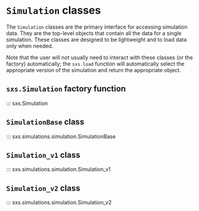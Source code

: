 # `Simulation` classes

The `Simulation` classes are the primary interface for accessing
simulation data.  They are the top-level objects that contain all the
data for a single simulation.  These classes are designed to be
lightweight and to load data only when needed.

Note that the user will not usually need to interact with these
classes (or the factory) automatically; the `sxs.load` function will
automatically select the appropriate version of the simulation and
return the appropriate object.

## `sxs.Simulation` factory function
::: sxs.Simulation

## `SimulationBase` class
::: sxs.simulations.simulation.SimulationBase

## `Simulation_v1` class
::: sxs.simulations.simulation.Simulation_v1

## `Simulation_v2` class
::: sxs.simulations.simulation.Simulation_v2
